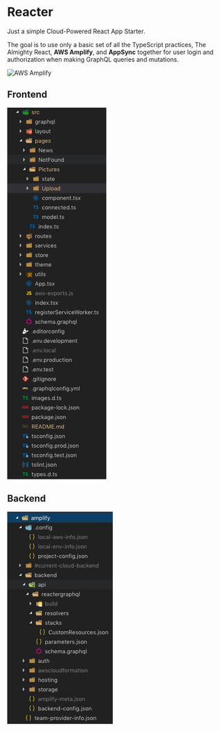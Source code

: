 # Reacter

Just a simple Cloud-Powered React App Starter.

The goal is to use only a basic set of all the TypeScript practices, The Almighty React, **AWS Amplify**, and **AppSync** together for user login and authorization when making GraphQL queries and mutations.

![AWS Amplify](./img/aws-amplify.gif)

## Frontend

![Frontend](./img/starter-frontend.png)

## Backend

![Frontend](./img/starter-backend.png)
